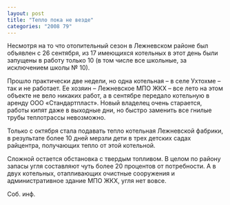 ```yaml
---
layout: post
title: "Тепло пока не везде"
categories: "2008 79"
---
```


Несмотря на то что отопительный сезон в Лежневском районе был объявлен с 26 сентября, из 17 имеющихся котельных в этот день были запущены в работу только 10 (в том числе все школьные, за исключением школы № 10).

Прошло практически две недели, но одна котельная – в селе Ухтохме – так и не работает. Ее хозяин – Лежневское МПО ЖКХ – все лето на этом объекте не вело никаких работ, а в сентябре передало котельную в аренду ООО «Стандартпласт». Новый владелец очень старается, работы кипят даже в выходные дни, но быстро заменить все гнилые трубы теплотрассы невозможно.

Только с октября стала подавать тепло котельная Лежневской фабрики, в результате более 10 дней мерзли дети в трех детских садах райцентра, получающих тепло от этой котельной.

Сложной остается обстановка с твердым топливом. В целом по району запасы угля составляют чуть более 20 процентов от потребности. А в двух котельных, отапливающих очистные сооружения и административное здание МПО ЖКХ, угля нет вовсе.

Соб. инф.


